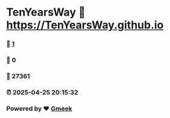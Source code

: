 # TenYearsWay :link: https://TenYearsWay.github.io 
### :page_facing_up: [1](https://TenYearsWay.github.io/tag.html) 
### :speech_balloon: 0 
### :hibiscus: 27361 
### :alarm_clock: 2025-04-25 20:15:32 
### Powered by :heart: [Gmeek](https://github.com/Meekdai/Gmeek)
